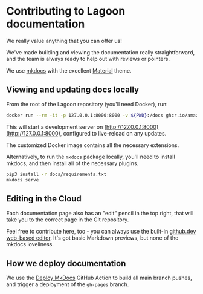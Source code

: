 # Contributing to Lagoon documentation

We really value anything that you can offer us!

We've made building and viewing the documentation really straightforward, and the team is always ready to help out with reviews or pointers.

We use [mkdocs](https://www.mkdocs.org/) with the excellent [Material](https://squidfunk.github.io/mkdocs-material/) theme.

## Viewing and updating docs locally

From the root of the Lagoon repository (you'll need Docker), run:

```bash title="Get local docs up and running."
docker run --rm -it -p 127.0.0.1:8000:8000 -v ${PWD}:/docs ghcr.io/amazeeio/mkdocs-material
```

<!-- markdown-link-check-disable-next-line -->
This will start a development server on [http://127.0.0.1:8000](http://127.0.0.1:8000), configured to live-reload on any updates.

The customized Docker image contains all the necessary extensions.

Alternatively, to run the `mkdocs` package locally, you'll need to install mkdocs, and then install all of the necessary plugins.

```bash title="Install mkdocs"
pip3 install -r docs/requirements.txt
mkdocs serve
```

## Editing in the Cloud

Each documentation page also has an "edit" pencil in the top right, that will take you to the correct page in the Git repository.

Feel free to contribute here, too - you can always use the built-in [github.dev web-based editor](https://docs.github.com/en/codespaces/the-githubdev-web-based-editor). It's got basic Markdown previews, but none of the mkdocs loveliness.

## How we deploy documentation

We use the [Deploy MkDocs](https://github.com/marketplace/actions/deploy-mkdocs) GitHub Action to build all main branch pushes, and trigger a deployment of the `gh-pages` branch.
